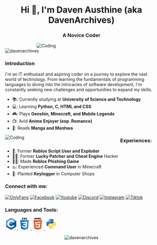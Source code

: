 <h1 align="center">Hi 👋, I'm Daven Austhine (aka DavenArchives)</h1>
<h3 align="center"> A Novice Coder</h3>
<img align="right" alt="Coding" width="400" src="https://github.com/davenarchives/DavenArchives/assets/160004612/bd3c0465-0c27-434a-ba1f-f2bd4f702b3a">
<p align="left"> <img src="https://komarev.com/ghpvc/?username=davenarchives&label=Profile%20views&color=0e75b6&style=flat" alt="davenarchives" /> </p>

<h3 align="left">Introduction</h3>
<p align="left">I'm an IT enthusiast and aspiring coder on a journey to explore the vast world of technology. From learning the fundamentals of programming languages to diving into the intricacies of software development, I'm constantly seeking new challenges and opportunities to expand my skills.

- 📚: Currently studying at **University of Science and Technology**
- 💻: Learning **Python, C, HTML and CSS**
- 🎮: Plays **Genshin, Minecraft, and Mobile Legends**
- 📺: Avid **Anime Enjoyer (esp. Romance)**
- 📘: Reads **Manga and Manhwa**

<img align="left" alt="Coding" width="380" src="https://github.com/davenarchives/DavenArchives/assets/160004612/836096b0-7b69-454c-9aa2-9df80f2b7332">

<h3 align="left">Experiences:</h3>

- 👾: Former **Roblox Script User and Exploiter**
- 🐱‍💻: Former **Lucky Patcher and Cheat Engine** Hacker
- 🐱‍👤: Made **Roblox Phishing Game**
- ♨️: Experienced **Command User** in Minecraft
- 🌱: Planted **Keylogger** in Computer Shops

<h3 align="left">Connect with me:</h3>
  <a href="https://matias.me/nsfw/" target="_blank"><img align="center" src="https://github.com/davenarchives/DavenArchives/assets/160004612/421e4ecf-101b-4501-93b4-3947ee045749" alt="OnlyFans" height="40" width="40" /></a>
  <a href="https://www.facebook.com/abyss.desu.1" target="_blank"><img align="center" src="https://raw.githubusercontent.com/rahuldkjain/github-profile-readme-generator/master/src/images/icons/Social/facebook.svg" alt="Facebook" height="30" width="40" /></a>
  <a href="https://www.youtube.com/@d4v3n57" target="_blank"><img align="center" src="https://raw.githubusercontent.com/rahuldkjain/github-profile-readme-generator/master/src/images/icons/Social/youtube.svg" alt="Youtube" height="30" width="40" /></a>
  <a href="https://discord.gg/74jFFFgjNT" target="_blank"><img align="center" src="https://raw.githubusercontent.com/rahuldkjain/github-profile-readme-generator/master/src/images/icons/Social/discord.svg" alt="Discord" height="30" width="40" /></a>
  <a href="https://www.instagram.com/_daven.abyss/?igsh=MTMzNzZucnBjdzVnbA%3D%3D&fbclid=IwAR2cy5HHRPr-Zh9PgbJXhGLniQ3dTA6h6tN4gjnRcZlJMCUlYevGS05iuHs" target="_blank"><img align="center" src="https://raw.githubusercontent.com/rahuldkjain/github-profile-readme-generator/master/src/images/icons/Social/instagram.svg" alt="Instagram" height="30" width="40" /></a>
  <a href="https://www.tiktok.com/@daaaaaven?_t=8k7saQYHElW&_r=1&fbclid=IwAR1eVrvHA9kIyG6XIwV58h2yZ9NSafSxZV4S3Oae30Uxc1YhWwMZGQIAagk" target="_blank"><img align="center" src="https://github.com/davenarchives/DavenArchives/assets/160004612/a908fa6f-e63b-4b18-b6d0-c1e54c54661f" alt="Tiktok" height="30" width="30" /></a>
</p>

<h3 align="left">Languages and Tools:</h3>
<p align="left"> <a href="https://www.cprogramming.com/" target="_blank" rel="noreferrer"> <img src="https://raw.githubusercontent.com/devicons/devicon/master/icons/c/c-original.svg" alt="c" width="40" height="40"/> </a> <a href="https://www.w3schools.com/css/" target="_blank" rel="noreferrer"> <img src="https://raw.githubusercontent.com/devicons/devicon/master/icons/css3/css3-original-wordmark.svg" alt="css3" width="40" height="40"/> </a> <a href="https://www.w3.org/html/" target="_blank" rel="noreferrer"> <img src="https://raw.githubusercontent.com/devicons/devicon/master/icons/html5/html5-original-wordmark.svg" alt="html5" width="40" height="40"/> </a> <a href="https://www.python.org" target="_blank" rel="noreferrer"> <img src="https://raw.githubusercontent.com/devicons/devicon/master/icons/python/python-original.svg" alt="python" width="40" height="40"/> </a> </p>

<div align="center">
    <img height="295px" src="https://github-readme-stats.vercel.app/api/top-langs?username=davenarchives&show_icons=true&locale=en&layout=compact" alt="davenarchives"/>
</div>

